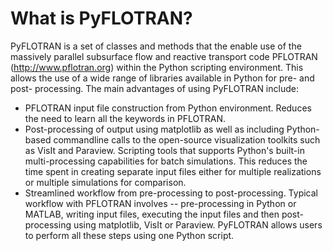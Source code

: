 # What is PyFLOTRAN? #
PyFLOTRAN is a set of classes and methods that the enable use of the massively parallel subsurface flow and reactive transport code PFLOTRAN (http://www.pflotran.org) within the Python scripting environment. This allows the use of a wide range of libraries available in Python for pre- and post- processing. The main advantages of using PyFLOTRAN include:

* PFLOTRAN input file construction from Python environment. Reduces the need to learn all the keywords in PFLOTRAN.
* Post-processing of output using matplotlib as well as including Python-based commandline calls to the open-source visualization toolkits such as VisIt and Paraview.
Scripting tools that supports Python's built-in multi-processing capabilities for batch simulations. This reduces the time spent in creating separate input files either for multiple realizations or multiple simulations for comparison.
* Streamlined workflow from pre-processing to post-processing. Typical workflow with PFLOTRAN involves -- pre-processing in Python or MATLAB, writing input files, executing the input files and then post-processing using matplotlib, VisIt or Paraview. PyFLOTRAN allows users to perform all these steps using one Python script.